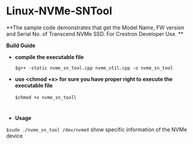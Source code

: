 # Linux-NVMe-SNTool

  **The sample code demonstrates that get the Model Name, FW version and Serial No. of Transcend NVMe SSD. For Crestron Developer Use. **

  **Build Guide**
  
  - **compile the executable file**
  
    ```$g++ -static nvme_sn_tool.cpp nvme_util.cpp -o nvme_sn_tool```
    
  - **use <chmod +x> for sure you have proper right to execute the executable file**

    ```$chmod +x nvme_sn_tool```\
#
  - **Usage**

  ```$sudo ./nvme_sn_tool /dev/nvmeX```
     show specific information of the NVMe device
